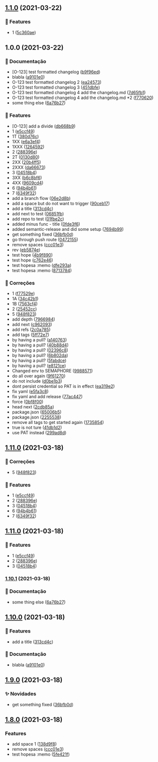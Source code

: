 ## [1.1.0](semaphore-test-repo/compare/v1.0.0...v1.1.0) (2021-03-22)


### 🚀 Features

* 1 ([5c360ae](https://github.com/lethe0690/semaphore-test-repo/commit/5c360ae06ccba951e6898c323beb715bb7c2ba75))

## 1.0.0 (2021-03-22)


### :memo: Documentação

* [O-123] test formatted changelog ([b9f96ed](https://github.com/lethe0690/semaphore-test-repo/commit/b9f96ed394531890a296d9e831f4923b09c24a1d))
* blabla ([a9101e0](https://github.com/lethe0690/semaphore-test-repo/commit/a9101e07fafff627d065e331f5eb914815541910))
* O-123 test formatted changelog 2 ([ea24573](https://github.com/lethe0690/semaphore-test-repo/commit/ea24573496b3b0d7add592577cb4d6d5a116e5b6))
* O-123 test formatted changelog 3 ([451dbfe](https://github.com/lethe0690/semaphore-test-repo/commit/451dbfe83eb274e08231d7a2fc790b0eac6a9b5e))
* O-123 test formatted changelog 4 add the changelog.md ([7d65fb1](https://github.com/lethe0690/semaphore-test-repo/commit/7d65fb1a67ab3f7872147dca2b5525138f27393d))
* O-123 test formatted changelog 4 add the changelog.md *2 ([f770620](https://github.com/lethe0690/semaphore-test-repo/commit/f7706204e929f72f3010305fec0702f016463cee))
* some thing else ([6a76b27](https://github.com/lethe0690/semaphore-test-repo/commit/6a76b27ca7c0f29e4e05b534606b24649b4e818a))


### 🚀 Features

* [O-123] add a divide ([db668b9](https://github.com/lethe0690/semaphore-test-repo/commit/db668b93503b53e375e1a53bb1c8ce4ca4d97074))
* 1 ([e5ccf49](https://github.com/lethe0690/semaphore-test-repo/commit/e5ccf4919567a4ace45df0b545e70c56731acc91))
* 1T ([380d76c](https://github.com/lethe0690/semaphore-test-repo/commit/380d76ce0c8dc8b75688ea7f00ec7607d326fcdc))
* 1XX ([e6a3ef4](https://github.com/lethe0690/semaphore-test-repo/commit/e6a3ef46d7601186f5eb05f8ca0ac96a1f4cdc52))
* 1XXX ([1264592](https://github.com/lethe0690/semaphore-test-repo/commit/126459299fba27c5cb4dc53e287090bad7444d5e))
* 2 ([288396e](https://github.com/lethe0690/semaphore-test-repo/commit/288396ee6a561f28f9e8b39bb2d54d03fde32374))
* 2T ([0130d80](https://github.com/lethe0690/semaphore-test-repo/commit/0130d804a365f24aabea1a06fd8b4359b2968c7a))
* 2XX ([20b4ff5](https://github.com/lethe0690/semaphore-test-repo/commit/20b4ff5406c83debf9d85a60dd4a90b2d8614ffc))
* 2XXX ([da66673](https://github.com/lethe0690/semaphore-test-repo/commit/da6667370153cb303467891e3f1cccc148930a2d))
* 3 ([04518b4](https://github.com/lethe0690/semaphore-test-repo/commit/04518b4783759b8fa0d12352aab3dbd5d8fb2f22))
* 3XX ([b6c8bf6](https://github.com/lethe0690/semaphore-test-repo/commit/b6c8bf65842e3c15bfa9bd42c2a9f79a4e1b1dbd))
* 4XX ([9609cd4](https://github.com/lethe0690/semaphore-test-repo/commit/9609cd4dd18defdc238d1f5b5aef2fdda0778150))
* 6 ([94b4b61](https://github.com/lethe0690/semaphore-test-repo/commit/94b4b61df75fe1b278933abd855cce92c4780d41))
* 7 ([6349f32](https://github.com/lethe0690/semaphore-test-repo/commit/6349f322bccc9bce2bb1379c7e2e79ee73f474bf))
* add a branch flow ([06e2d8b](https://github.com/lethe0690/semaphore-test-repo/commit/06e2d8b92717e19aa04b7263ca9801fa7403f124))
* add a space but do not want to trigger ([90ceb17](https://github.com/lethe0690/semaphore-test-repo/commit/90ceb176100b65070755e6f625e985af5341c97a))
* add a title ([313cd4c](https://github.com/lethe0690/semaphore-test-repo/commit/313cd4c23576185701711a704c50eba22d466ef8))
* add next to test ([06851fb](https://github.com/lethe0690/semaphore-test-repo/commit/06851fb46d9e00f6fdb310c586d0604bc8a40662))
* add repo to test ([01fbe2c](https://github.com/lethe0690/semaphore-test-repo/commit/01fbe2cdb4422b20be1b945d40038a846c70ba3b))
* added minus func - title ([0fde3f6](https://github.com/lethe0690/semaphore-test-repo/commit/0fde3f63dddae9f4e701ae68f940f117441d8c16))
* added semantic-release and did some setup ([7694b99](https://github.com/lethe0690/semaphore-test-repo/commit/7694b99ce7591c6e5bcac47a71099936d8b4d559))
* get something fixed ([36bfb0d](https://github.com/lethe0690/semaphore-test-repo/commit/36bfb0d712ba64ded593a784c971c7fec98f0fd2))
* go through push route ([0472155](https://github.com/lethe0690/semaphore-test-repo/commit/04721551e48ecfcd22475f8bf35c2fbfbcf50146))
* remove spaces ([ccc01e3](https://github.com/lethe0690/semaphore-test-repo/commit/ccc01e3a23d857db98aa3cc1c51de9a4e8b803f9))
* rev ([eb5874e](https://github.com/lethe0690/semaphore-test-repo/commit/eb5874e77e3b5bd614e279057f752791581fbca5))
* test hope ([4b9f890](https://github.com/lethe0690/semaphore-test-repo/commit/4b9f890da1afa261f00bc1216f2bab122eedf12d))
* test hope ([c762e46](https://github.com/lethe0690/semaphore-test-repo/commit/c762e4685d95fa1ad7d2f53e9ca106841d5ca093))
* test hopesa :memo ([dfe293a](https://github.com/lethe0690/semaphore-test-repo/commit/dfe293a487bef1120178a6fbbb5d7d0b3119ee32))
* test hopesa :memo ([8713784](https://github.com/lethe0690/semaphore-test-repo/commit/8713784fd571ca884cf889e6d47e93d6fde80a1e))


### :bug: Correções

* 1 ([f77529e](https://github.com/lethe0690/semaphore-test-repo/commit/f77529e805aace29317ccd5d078994c263ea8b63))
* 1A ([34c42b1](https://github.com/lethe0690/semaphore-test-repo/commit/34c42b18e89166ede1e74f40ffb5e2fdec545882))
* 1B ([7563cf4](https://github.com/lethe0690/semaphore-test-repo/commit/7563cf456f970246033c6b7eab70fcfb2fff922b))
* 2 ([25452cc](https://github.com/lethe0690/semaphore-test-repo/commit/25452cc7d25ce7fd02f8da440528b29ef2ec1d5e))
* 5 ([948f823](https://github.com/lethe0690/semaphore-test-repo/commit/948f823f82739ae686cc59d9bb375d423203cf0d))
* add depth ([7966984](https://github.com/lethe0690/semaphore-test-repo/commit/7966984cbfe794a8144e9902b263dd5c76ba47b3))
* add next ([c962093](https://github.com/lethe0690/semaphore-test-repo/commit/c96209381712b907606d9a0831a2bae9578fba2b))
* add refs ([2c0a785](https://github.com/lethe0690/semaphore-test-repo/commit/2c0a785a160951511092ee092dbf8b050b43d7a6))
* add tags ([5ff72e7](https://github.com/lethe0690/semaphore-test-repo/commit/5ff72e799404882d048a2c0e6e8c52a6c95dd68e))
* by having a pull? ([a140763](https://github.com/lethe0690/semaphore-test-repo/commit/a140763d2bb4cb6a53b669ff2a4f84a77d4cd80c))
* by having a pull? ([40b88d4](https://github.com/lethe0690/semaphore-test-repo/commit/40b88d4e0fce26635ea860eae7ceeedc8b782bc1))
* by having a pull? ([02396c8](https://github.com/lethe0690/semaphore-test-repo/commit/02396c8abfad9034c84c988448180a1c6394a10c))
* by having a pull? ([6b802da](https://github.com/lethe0690/semaphore-test-repo/commit/6b802daa2a6d196f7185e3c01ff0f512d798d8df))
* by having a pull? ([5fabdce](https://github.com/lethe0690/semaphore-test-repo/commit/5fabdced6742c902cc7f7641c6e02a11d3ef8812))
* by having a pull? ([e8121ce](https://github.com/lethe0690/semaphore-test-repo/commit/e8121ce4b3e9babe38d0a9764b2caeda1ae93e86))
* Changed env to SEMAPHORE ([9988571](https://github.com/lethe0690/semaphore-test-repo/commit/998857124d22e434b5ae1a600bf0fd6b8bfbb2f0))
* do all over again ([9f61270](https://github.com/lethe0690/semaphore-test-repo/commit/9f612707a77119352b643c345b76e77d6628a4cf))
* do not include ([d0be1b3](https://github.com/lethe0690/semaphore-test-repo/commit/d0be1b37fb1e9bc72cbbb161aa181969de5516e4))
* dont persist credential so PAT is in effect ([ea319e2](https://github.com/lethe0690/semaphore-test-repo/commit/ea319e2c8346aac6fce88e35c15fbfff8331761a))
* fix yaml ([e5fa3c8](https://github.com/lethe0690/semaphore-test-repo/commit/e5fa3c82f1098e64a092f2ade931d92ac3be2744))
* fix yaml and add release ([77ac447](https://github.com/lethe0690/semaphore-test-repo/commit/77ac447ee0a73c3ff8b36a920b87392f996c6d4b))
* force ([0bf8f00](https://github.com/lethe0690/semaphore-test-repo/commit/0bf8f00a894df14135703c5bfd3230af794ac4ad))
* head next ([2cdb85a](https://github.com/lethe0690/semaphore-test-repo/commit/2cdb85a6dec73629133041a61edabaf1458f36a7))
* package.json ([65006b5](https://github.com/lethe0690/semaphore-test-repo/commit/65006b52b73b2e6de39acfaa131291a939244f5d))
* package.json ([2255538](https://github.com/lethe0690/semaphore-test-repo/commit/225553820c456b7d3b069de2b73c00384d36ad35))
* remove all tags to get started again ([1735854](https://github.com/lethe0690/semaphore-test-repo/commit/1735854a4ffb5ecd360b814746d7a0dd8293dbda))
* true is not ture ([41db1d2](https://github.com/lethe0690/semaphore-test-repo/commit/41db1d2e7d6a27d64591fea09f269f6f9663c8a9))
* use PAT instead ([299ad8d](https://github.com/lethe0690/semaphore-test-repo/commit/299ad8d1bf3399db7bbbebf96a65c9d3c18f5a24))

## [1.11.0](semaphore-test-repo/compare/v1.10.1...v1.11.0) (2021-03-18)


### :bug: Correções

* 5 ([948f823](https://github.com/lethe0690/semaphore-test-repo/commit/948f823f82739ae686cc59d9bb375d423203cf0d))


### 🚀 Features

* 1 ([e5ccf49](https://github.com/lethe0690/semaphore-test-repo/commit/e5ccf4919567a4ace45df0b545e70c56731acc91))
* 2 ([288396e](https://github.com/lethe0690/semaphore-test-repo/commit/288396ee6a561f28f9e8b39bb2d54d03fde32374))
* 3 ([04518b4](https://github.com/lethe0690/semaphore-test-repo/commit/04518b4783759b8fa0d12352aab3dbd5d8fb2f22))
* 6 ([94b4b61](https://github.com/lethe0690/semaphore-test-repo/commit/94b4b61df75fe1b278933abd855cce92c4780d41))
* 7 ([6349f32](https://github.com/lethe0690/semaphore-test-repo/commit/6349f322bccc9bce2bb1379c7e2e79ee73f474bf))

## [1.11.0](semaphore-test-repo/compare/v1.10.1...v1.11.0) (2021-03-18)


### 🚀 Features

* 1 ([e5ccf49](https://github.com/lethe0690/semaphore-test-repo/commit/e5ccf4919567a4ace45df0b545e70c56731acc91))
* 2 ([288396e](https://github.com/lethe0690/semaphore-test-repo/commit/288396ee6a561f28f9e8b39bb2d54d03fde32374))
* 3 ([04518b4](https://github.com/lethe0690/semaphore-test-repo/commit/04518b4783759b8fa0d12352aab3dbd5d8fb2f22))

### [1.10.1](semaphore-test-repo/compare/v1.10.0...v1.10.1) (2021-03-18)


### :memo: Documentação

* some thing else ([6a76b27](https://github.com/lethe0690/semaphore-test-repo/commit/6a76b27ca7c0f29e4e05b534606b24649b4e818a))

## [1.10.0](https://github.com/lethe0690/semaphore-test-repo/compare/v1.9.0...v1.10.0) (2021-03-18)


### 🚀 Features

* add a title ([313cd4c](https://github.com/lethe0690/semaphore-test-repo/commit/313cd4c23576185701711a704c50eba22d466ef8))


### :memo: Documentação

* blabla ([a9101e0](https://github.com/lethe0690/semaphore-test-repo/commit/a9101e07fafff627d065e331f5eb914815541910))

## [1.9.0](https://github.com/lethe0690/semaphore-test-repo/compare/v1.8.0...v1.9.0) (2021-03-18)


### :sparkles: Novidades

* get something fixed ([36bfb0d](https://github.com/lethe0690/semaphore-test-repo/commit/36bfb0d712ba64ded593a784c971c7fec98f0fd2))

## [1.8.0](https://github.com/lethe0690/semaphore-test-repo/compare/v1.7.0...v1.8.0) (2021-03-18)


### Features

* add space 1 ([138d9f8](https://github.com/lethe0690/semaphore-test-repo/commit/138d9f84c125410cce565b6ec6bf9167b09e9c5b))
* remove spaces ([ccc01e3](https://github.com/lethe0690/semaphore-test-repo/commit/ccc01e3a23d857db98aa3cc1c51de9a4e8b803f9))
* test hopesa :memo ([5fe421f](https://github.com/lethe0690/semaphore-test-repo/commit/5fe421f42851b9bcb86524efaa02bf83243ba8c2))
